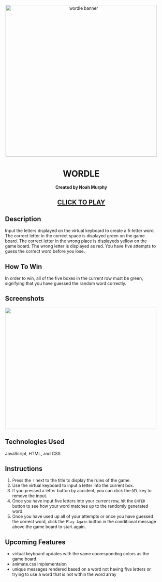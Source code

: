 <div align="center" id="banner">
    <img width="500" alt="wordle banner" src="https://imgur.com/606oW0H.png">
</div>

<div align="center" id="header">

# WORDLE
**Created by Noah Murphy**
## [CLICK TO PLAY](https://noah-murphy08.github.io/my-wordle-game/)

</div>

## Description
Input the letters displayed on the virtual keyboard to create a 5-letter word. The correct letter in the correct space is displayed green on the game board. The correct letter in the wrong place is displayeds yellow on the game board.
The wrong letter is displayed as red. You have five attempts to guess the correct word before you lose.

## How To Win
In order to win, all of the five boxes in the current row must be green, signifying that you have guessed the random word correctly.

## Screenshots
<img src="https://imgur.com/1ls5lUh.png" width="500" height="400">

## Technologies Used
JavaScript, HTML, and CSS

## Instructions
1. Press the `!` next to the title to display the rules of the game.
2. Use the virtual keyboard to input a letter into the current box.
3. If you pressed a letter button by accident, you can click the `DEL` key to remove the input.
4. Once you have input five letters into your current row, hit the `ENTER` button to see how your word matches up to the randomly generated word.
5. Once you have used up all of your attempts or once you have guessed the correct word, click the `Play Again` button in the conditional message above the game board to start again.

## Upcoming Features
 - virtual keyboard updates with the same cooresponding colors as the game board.
 - animate.css implementaion
 - unique messages rendered based on a word not having five letters or trying to use a word that is not within the word array
 